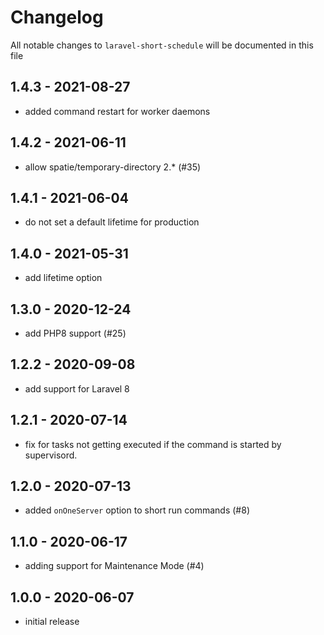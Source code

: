 # Changelog

All notable changes to `laravel-short-schedule` will be documented in this file

## 1.4.3 - 2021-08-27

- added command restart for worker daemons

## 1.4.2 - 2021-06-11

- allow spatie/temporary-directory 2.* (#35)


## 1.4.1 - 2021-06-04

- do not set a default lifetime for production


## 1.4.0 - 2021-05-31

- add lifetime option

## 1.3.0 - 2020-12-24

- add PHP8 support (#25)

## 1.2.2 - 2020-09-08

- add support for Laravel 8

## 1.2.1 - 2020-07-14

- fix for tasks not getting executed if the command is started by supervisord.

## 1.2.0 - 2020-07-13

- added `onOneServer` option to short run commands (#8)

## 1.1.0 - 2020-06-17

- adding support for Maintenance Mode (#4)

## 1.0.0 - 2020-06-07

- initial release
